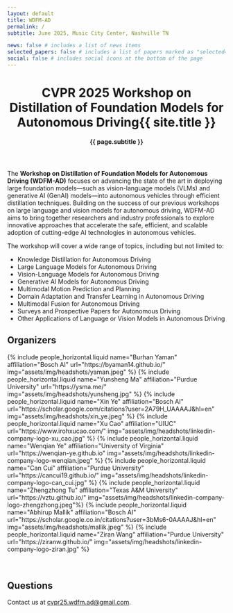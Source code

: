 ```yaml
---
layout: default
title: WDFM-AD
permalink: /
subtitle: June 2025, Music City Center, Nashville TN

news: false # includes a list of news items
selected_papers: false # includes a list of papers marked as "selected={true}"
social: false # includes social icons at the bottom of the page
---
```


<div class="post">
  <header class="post-header">
    <h1 class="post-title">
      CVPR 2025 Workshop on<br>
      <span class="font-weight-bold">Distillation of Foundation Models for Autonomous Driving</span>{{ site.title }}
    </h1>
    <p class="desc"><b>{{ page.subtitle }}</b></p>
  </header>
</div>

The **Workshop on Distillation of Foundation Models for Autonomous Driving (WDFM-AD)** focuses on advancing the state of the art in deploying large foundation models—such as vision-language models (VLMs) and generative AI (GenAI) models—into autonomous vehicles through efficient distillation techniques. Building on the success of our previous workshops on large language and vision models for autonomous driving, WDFM-AD aims to bring together researchers and industry professionals to explore innovative approaches that accelerate the safe, efficient, and scalable adoption of cutting-edge AI technologies in autonomous vehicles. 

The workshop will cover a wide range of topics, including but not limited to:  
- Knowledge Distillation for Autonomous Driving  
- Large Language Models for Autonomous Driving  
- Vision-Language Models for Autonomous Driving  
- Generative AI Models for Autonomous Driving  
- Multimodal Motion Prediction and Planning  
- Domain Adaptation and Transfer Learning in Autonomous Driving  
- Multimodal Fusion for Autonomous Driving  
- Surveys and Prospective Papers for Autonomous Driving  
- Other Applications of Language or Vision Models in Autonomous Driving  


## Organizers

<div class="container">
<div class="row row-cols-2">
  {% include people_horizontal.liquid name="Burhan Yaman" affiliation="Bosch AI" url="https://byaman14.github.io/" img="assets/img/headshots/yaman.jpeg" %}
  {% include people_horizontal.liquid name="Yunsheng Ma" affiliation="Purdue University" url="https://ysma.me/" img="assets/img/headshots/yunsheng.jpg" %}
  {% include people_horizontal.liquid name="Xin Ye" affiliation="Bosch AI" url="https://scholar.google.com/citations?user=2A79H_UAAAAJ&hl=en" img="assets/img/headshots/xin_ye.jpeg" %}
  {% include people_horizontal.liquid name="Xu Cao" affiliation="UIUC" url="https://www.irohxucao.com/" img="assets/img/headshots/linkedin-company-logo-xu_cao.jpg" %}
  {% include people_horizontal.liquid name="Wenqian Ye" affiliation="University of Virginia" url="https://wenqian-ye.github.io" img="assets/img/headshots/linkedin-company-logo-wenqian.jpeg" %}
  {% include people_horizontal.liquid name="Can Cui" affiliation="Purdue University" url="https://cancui19.github.io/" img="assets/img/headshots/linkedin-company-logo-can_cui.jpg" %}
  {% include people_horizontal.liquid name="Zhengzhong Tu" affiliation="Texas A&M University" url="https://vztu.github.io/" img="assets/img/headshots/linkedin-company-logo-zhengzhong.jpeg"%}
  {% include people_horizontal.liquid name="Abhirup Mallik" affiliation="Bosch AI" url="https://scholar.google.co.in/citations?user=3bMs6-0AAAAJ&hl=en" img="assets/img/headshots/mallik.jpeg" %}
  {% include people_horizontal.liquid name="Ziran Wang" affiliation="Purdue University" url="https://ziranw.github.io/" img="assets/img/headshots/linkedin-company-logo-ziran.jpg" %}
</div>
</div>
<br><br>

## Questions
Contact us at
<a href="mailto:cvpr25.wdfm.ad@gmail.com" target="_blank">cvpr25.wdfm.ad@gmail.com</a>.